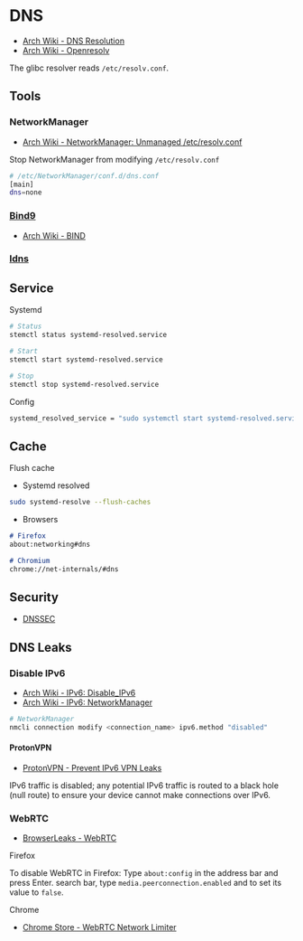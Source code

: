 # DNS

- [Arch Wiki - DNS Resolution](https://wiki.archlinux.org/title/Domain_name_resolution)
- [Arch Wiki - Openresolv](https://wiki.archlinux.org/title/Openresolv)

The glibc resolver reads `/etc/resolv.conf`.

<!-- {{{ ## Tools -->
## Tools

### NetworkManager

- [Arch Wiki - NetworkManager: Unmanaged /etc/resolv.conf](https://wiki.archlinux.org/title/NetworkManager#Unmanaged_/etc/resolv.conf)

Stop NetworkManager from modifying `/etc/resolv.conf`
```sh
# /etc/NetworkManager/conf.d/dns.conf
[main]
dns=none
```
### [Bind9](https://github.com/isc-projects/bind9)

- [Arch Wiki - BIND](https://wiki.archlinux.org/title/BIND)

### [ldns](https://github.com/NLnetLabs/ldns)
<!-- }}} -->

<!-- {{{ ## Service -->
## Service

Systemd
```sh
# Status
stemctl status systemd-resolved.service

# Start
stemctl start systemd-resolved.service

# Stop
stemctl stop systemd-resolved.service
```

Config
```sh
systemd_resolved_service = "sudo systemctl start systemd-resolved.service"
```
<!-- }}} -->

<!-- {{{ ## Cache -->
## Cache

Flush cache 

- Systemd resolved
```sh
sudo systemd-resolve --flush-caches
```

- Browsers
```md
# Firefox
about:networking#dns

# Chromium
chrome://net-internals/#dns
```
<!-- }}} -->

<!-- {{{ ## Security -->
## Security

- [DNSSEC](https://wiki.archlinux.org/title/DNSSEC)
<!-- }}} -->

<!-- {{{ ## DNS Leaks -->
## DNS Leaks

### Disable IPv6

- [Arch Wiki - IPv6: Disable_IPv6](https://wiki.archlinux.org/title/IPv6#Disable_IPv6)
- [Arch Wiki - IPv6: NetworkManager](https://wiki.archlinux.org/title/IPv6#NetworkManager)

```sh
# NetworkManager
nmcli connection modify <connection_name> ipv6.method "disabled"
```

#### ProtonVPN

- [ProtonVPN - Prevent IPv6 VPN Leaks](https://protonvpn.com/support/prevent-ipv6-vpn-leaks/)


IPv6 traffic is disabled; any potential IPv6 traffic is routed to a black hole (null route) to ensure your device cannot make connections over IPv6.


### WebRTC

- [BrowserLeaks - WebRTC](https://browserleaks.com/webrtc)

Firefox

To disable WebRTC in Firefox:
Type `about:config` in the address bar and press Enter.
search bar, type `media.peerconnection.enabled` and to set its value to `false`.

Chrome
- [Chrome Store - WebRTC Network Limiter](https://chrome.google.com/webstore/detail/webrtc-network-limiter/npeicpdbkakmehahjeeohfdhnlpdklia)
<!-- }}}-->
